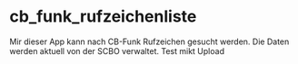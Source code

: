 # cb_funk_rufzeichenliste
Mir dieser App kann nach CB-Funk Rufzeichen gesucht werden.
Die Daten werden aktuell von der SCBO verwaltet.
Test mikt Upload